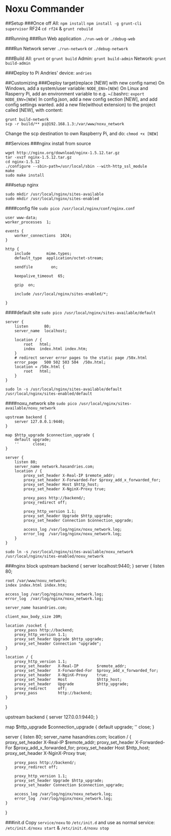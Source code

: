 Noxu Commander
==================
##Setup
###Once off
All:
`npm install`
`npm install -g grunt-cli supervisor`
RF24
`cd rf24` & `grunt rebuild`

##Running
###Run Web application
`./run-web` or `./debug-web`

###Run Network server
`./run-network` or `./debug-network`

###Build
All:     `grunt` or `grunt build`
Admin:   `grunt build-admin`
Network: `grunt build-admin`

###Deploy to Pi
Andries' device: `andries`

##Customizing
###Deploy target(replace [NEW] with new config name)
On Windows, add a system/user variable:
`NODE_ENV=[NEW]`
On Linux and Rasperry Pi, add an environment variable to e.g. ~/.bashrc:
`export NODE_ENV=[NEW]`
In config.json, add a new config section [NEW], and add config settings wanted.
add a new file(without extension) to the project called [NEW], with content:
```
grunt build-network
scp -r build/** pi@192.168.1.3:/var/www/noxu_network
```
Change the scp destination to own Raspberry Pi, and do:
`chmod +x [NEW]`

##Services
###nginx install from source
```
wget http://nginx.org/download/nginx-1.5.12.tar.gz
tar -xvzf nginx-1.5.12.tar.gz
cd nginx-1.5.12
./configure --sbin-path=/usr/local/sbin --with-http_ssl_module
make
sudo make install
```

###setup nginx
```
sudo mkdir /usr/local/nginx/sites-available
sudo mkdir /usr/local/nginx/sites-enabled
```
####config file
`sudo pico /usr/local/nginx/conf/nginx.conf`
```
user www-data;
worker_processes  1;

events {
    worker_connections  1024;
}

http {
    include       mime.types;
    default_type  application/octet-stream;

    sendfile        on;

    keepalive_timeout  65;

    gzip  on;

    include /usr/local/nginx/sites-enabled/*;

}
```

####default site
`sudo pico /usr/local/nginx/sites-available/default`
```
server {
    listen       80;
    server_name  localhost;

    location / {
        root   html;
        index  index.html index.htm;
    }
    # redirect server error pages to the static page /50x.html
    error_page   500 502 503 504  /50x.html;
    location = /50x.html {
        root   html;
    }
}
```
`sudo ln -s /usr/local/nginx/sites-available/default /usr/local/nginx/sites-enabled/default`

####noxu_network site
`sudo pico /usr/local/nginx/sites-available/noxu_network`
```
upstream backend {
    server 127.0.0.1:9440;
}

map $http_upgrade $connection_upgrade {
    default upgrade;
    ''      close;
}

server {
    listen 80;
    server_name network.hasandries.com;
    location / {
        proxy_set_header X-Real-IP $remote_addr;
        proxy_set_header X-Forwarded-For $proxy_add_x_forwarded_for;
        proxy_set_header Host $http_host;
        proxy_set_header X-NginX-Proxy true;

        proxy_pass http://backend/;
        proxy_redirect off;

        proxy_http_version 1.1;
        proxy_set_header Upgrade $http_upgrade;
        proxy_set_header Connection $connection_upgrade;

        access_log /var/log/nginx/noxu_network.log;
        error_log  /var/log/nginx/noxu_network.log;
    }
}
```
`sudo ln -s /usr/local/nginx/sites-available/noxu_network /usr/local/nginx/sites-enabled/noxu_network`

###nginx block
upstream backend {
    server localhost:9440;
}
server {
    listen 80;

    root /var/www/noxu_network;
    index index.html index.htm;

    access_log /var/log/nginx/noxu_network.log;
    error_log  /var/log/nginx/noxu_network.log;

    server_name hasandries.com;

    client_max_body_size 20M;

    location /socket {
        proxy_pass http://backend;
        proxy_http_version 1.1;
        proxy_set_header Upgrade $http_upgrade;
        proxy_set_header Connection "upgrade";
    }

    location / {
        proxy_http_version 1.1;
        proxy_set_header   X-Real-IP        $remote_addr;
        proxy_set_header   X-Forwarded-For  $proxy_add_x_forwarded_for;
        proxy_set_header   X-NginX-Proxy    true;
        proxy_set_header   Host             $http_host;
        proxy_set_header   Upgrade          $http_upgrade;
        proxy_redirect     off;
        proxy_pass         http://backend;
    }
}

upstream backend {
    server 127.0.0.1:9440;
}

map $http_upgrade $connection_upgrade {
    default upgrade;
    ''      close;
}

server {
    listen 80;
    server_name hasandries.com;
    location / {
        proxy_set_header X-Real-IP $remote_addr;
        proxy_set_header X-Forwarded-For $proxy_add_x_forwarded_for;
        proxy_set_header Host $http_host;
        proxy_set_header X-NginX-Proxy true;

        proxy_pass http://backend/;
        proxy_redirect off;

        proxy_http_version 1.1;
        proxy_set_header Upgrade $http_upgrade;
        proxy_set_header Connection $connection_upgrade;

        access_log /var/log/nginx/noxu_network.log;
        error_log  /var/log/nginx/noxu_network.log;
    }
}

###init.d
Copy `service/noxu` to `/etc/init.d` and use as normal service:
`/etc/init.d/noxu start` & `/etc/init.d/noxu stop`
